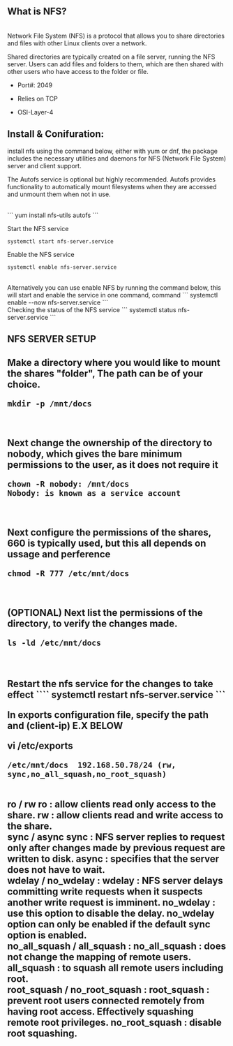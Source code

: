 <h2> What is NFS? </h2>
<br>
Network File System (NFS) is a protocol that allows you to share directories and files with other Linux clients over a network.

Shared directories are typically created on a file server, running the NFS server. Users can add files and folders to them, which are then shared with other users who have access to the folder or file.

- Port#: 2049

- Relies on TCP 

- OSI-Layer-4 


<h2> Install & Conifuration:</h2>

install nfs using the command below, either with yum or dnf, the package includes the necessary utilities and daemons for NFS (Network File System) server and client support.
<br>

The Autofs service is optional but highly recommended. Autofs provides functionality to automatically mount filesystems when they are accessed and unmount them when not in use.


<br>
```
yum install nfs-utils autofs
```

Start the NFS service
<br>
```
systemctl start nfs-server.service 
```

Enable the NFS service
<br>
```
systemctl enable nfs-server.service
```

<br>
Alternatively you can use enable NFS by running the command below, this will start and enable the service in one command, command 
```
systemctl enable --now nfs-server.service
```

<br>
Checking the status of the NFS service
```
systemctl status nfs-server.service
```


<h2> NFS SERVER SETUP <h2>

Make a directory where you would like to mount the shares "folder", The path can be of your choice.

```
mkdir -p /mnt/docs 
```
<br>


Next change the ownership of the directory to nobody, which gives the bare minimum permissions to the user, as it does not require it
```
chown -R nobody: /mnt/docs
Nobody: is known as a service account  
```
<br>

Next configure the permissions of the shares, 660 is typically used, but this all depends on ussage and perference
```
chmod -R 777 /etc/mnt/docs
```
<br>


(OPTIONAL) Next list the permissions of the directory, to verify the changes made.
```
ls -ld /etc/mnt/docs
```
<br>

<br>
Restart the nfs service for the changes to take effect 
````
systemctl restart nfs-server.service
```


In exports configuration file, specify the path and (client-ip)  E.X  BELOW

vi /etc/exports 

```
/etc/mnt/docs  192.168.50.78/24 (rw, sync,no_all_squash,no_root_squash)
```


<br>
ro / rw 
ro : allow clients read only access to the share.
rw : allow clients read and write access to the share.

<br>
sync / async 
sync : NFS server replies to request only after changes made by previous request are written to disk.
async : specifies that the server does not have to wait.

<br>
wdelay / no_wdelay :
wdelay : NFS server delays committing write requests when it suspects another write request is imminent.
no_wdelay : use this option to disable the delay. no_wdelay option can only be enabled if the default sync option is enabled.

<br>
no_all_squash / all_squash :
no_all_squash : does not change the mapping of remote users.
all_squash : to squash all remote users including root.

<br>
root_squash / no_root_squash :
root_squash : prevent root users connected remotely from having root access. Effectively squashing remote root privileges.
no_root_squash : disable root squashing.
